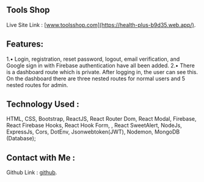 ## Tools Shop

Live Site Link :  [www.toolsshop.com](https://health-plus-b9d35.web.app/).

## Features:
1.•	Login, registration, reset password, logout, email verification, and Google sign in with Firebase authentication have all been added.
2.•	There is a dashboard route which is private. After logging in, the user can see this. On the dashboard there are three nested routes for normal users and 5 nested routes for admin.


## Technology Used : 
HTML, CSS, Bootstrap, ReactJS, React Router Dom, React Modal, Firebase, React Firebase Hooks, React Hook Form, , React SweetAlert, NodeJs, ExpressJs, Cors, DotEnv, Jsonwebtoken(JWT), Nodemon, MongoDB (Database);

## Contact with Me :
Github Link :  [github](https://github.com/bakul11).
